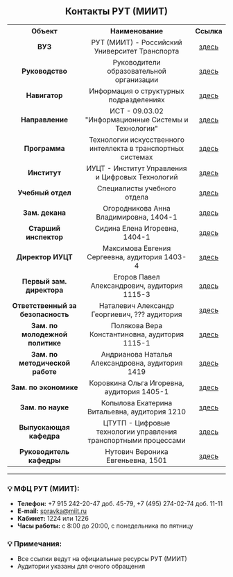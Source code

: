 <h2 align="center">Контакты РУТ (МИИТ)</h2>

<table align="center">
  <tr>
    <th align="center">Объект</th>
    <th align="center">Наименование</th>
    <th align="center">Ссылка</th>
  </tr>
  <tr>
    <td align="center"><strong>ВУЗ</strong></td>
    <td align="center">РУТ (МИИТ) - Российский Университет Транспорта</td>
    <td align="center"><a href="https://www.miit.ru">здесь</a></td>
  </tr>
  <tr>
    <td align="center"><strong>Руководство</strong></td>
    <td align="center">Руководители образовательной организации</td>
    <td align="center"><a href="https://www.miit.ru/sveden/managers">здесь</a></td>
  </tr>
  <tr>
    <td align="center"><strong>Навигатор</strong></td>
    <td align="center">Информация о структурных подразделениях</td>
    <td align="center"><a href="https://navigator-rut.ru">здесь</a></td>
  </tr>
  <tr>
    <td align="center"><strong>Направление</strong></td>
    <td align="center">ИСТ - 09.03.02 "Информационные Системы и Технологии"</td>
    <td align="center"><a href="https://rut-miit.ru/page/173407">здесь</a></td>
  </tr>
  <tr>
    <td align="center"><strong>Программа</strong></td>
    <td align="center">Технологии искусственного интеллекта в транспортных системах</td>
    <td align="center"><a href="https://imiit.ru/bachelor/ii-transport">здесь</a></td>
  </tr>
  <tr>
    <td align="center"><strong>Институт</strong></td>
    <td align="center">ИУЦТ - Институт Управления и Цифровых Технологий</td>
    <td align="center"><a href="https://imiit.ru">здесь</a></td>
  </tr>
  <tr>
    <td align="center"><strong>Учебный отдел</strong></td>
    <td align="center">Специалисты учебного отдела</td>
    <td align="center"><a href="https://www.miit.ru/depts/261/people">здесь</a></td>
  </tr>
  <tr>
    <td align="center"><strong>Зам. декана</strong></td>
    <td align="center">Огородникова Анна Владимировна, 1404-1</td>
    <td align="center"><a href="https://rut-miit.ru/people/1196378">здесь</a></td>
  </tr>
  <tr>
    <td align="center"><strong>Старший инспектор</strong></td>
    <td align="center">Сидина Елена Игоревна, 1404-1</td>
    <td align="center"><a href="https://www.miit.ru/people/39838">здесь</a></td>
  </tr>
  <tr>
    <td align="center"><strong>Директор ИУЦТ</strong></td>
    <td align="center">Максимова Евгения Сергеевна, аудитория 1403-4</td>
    <td align="center"><a href="https://rut-miit.ru/people/42575">здесь</a></td>
  </tr>
  <tr>
    <td align="center"><strong>Первый зам. директора</strong></td>
    <td align="center">Егоров Павел Александрович, аудитория 1115-3</td>
    <td align="center"><a href="https://www.miit.ru/people/30832">здесь</a></td>
  </tr>
  <tr>
    <td align="center"><strong>Ответственный за безопасность</strong></td>
    <td align="center">Наталевич Александр Георгиевич, ??? аудитория</td>
    <td align="center"><a href="https://www.miit.ru/people/1591">здесь</a></td>
  </tr>
  <tr>
    <td align="center"><strong>Зам. по молодежной политике</strong></td>
    <td align="center">Полякова Вера Константиновна, аудитория 1115-1</td>
    <td align="center"><a href="https://www.miit.ru/people/129245">здесь</a></td>
  </tr>
  <tr>
    <td align="center"><strong>Зам. по методической работе</strong></td>
    <td align="center">Андрианова Наталья Александровна, аудитория 1419</td>
    <td align="center"><a href="https://www.miit.ru/people/35002">здесь</a></td>
  </tr>
  <tr>
    <td align="center"><strong>Зам. по экономике</strong></td>
    <td align="center">Коровкина Ольга Игоревна, аудитория 1405-1</td>
    <td align="center"><a href="https://www.miit.ru/people/36801">здесь</a></td>
  </tr>
  <tr>
    <td align="center"><strong>Зам. по науке</strong></td>
    <td align="center">Копылова Екатерина Витальевна, аудитория 1210</td>
    <td align="center"><a href="https://www.miit.ru/people/20622">здесь</a></td>
  </tr>
  <tr>
    <td align="center"><strong>Выпускающая кафедра</strong></td>
    <td align="center">ЦТУТП - Цифровые технологии управления транспортными процессами</td>
    <td align="center"><a href="https://imiit.ru/kafedra/ctutp">здесь</a></td>
  </tr>
  <tr>
    <td align="center"><strong>Руководитель кафедры</strong></td>
    <td align="center">Нутович Вероника Евгеньевна, 1501</td>
    <td align="center"><a href="https://www.miit.ru/people/5665">здесь</a></td>
  </tr>
</table>

---

### 💡 МФЦ РУТ (МИИТ):
- **Телефон:** +7 915 242-20-47 доб. 45-79, +7 (495) 274-02-74 доб. 11-11  
- **E-mail:** spravka@miit.ru  
- **Кабинет:** 1224 или 1226  
- **Часы работы:** с 8:00 до 20:00, с понедельника по пятницу

### 💡 Примечания:
- Все ссылки ведут на официальные ресурсы РУТ (МИИТ)
- Аудитории указаны для очного обращения
